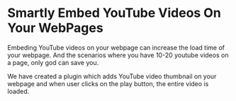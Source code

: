 # Smartly Embed YouTube Videos On Your WebPages

Embeding YouTube videos on your webpage can increase the load time of your webpage. And the scenarios where you have 10-20 youtube videos on a page,
only god can save you.

We have created a plugin which adds YouTube video thumbnail on your webpage and when user clicks on the play button, the entire video is loaded.
